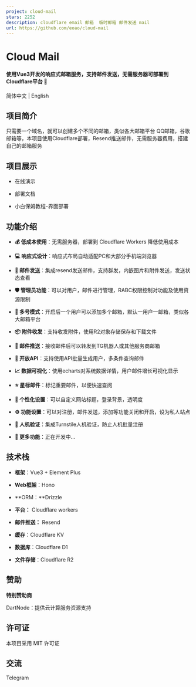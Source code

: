 ```yaml
---
project: cloud-mail
stars: 2252
description: cloudflare email 邮箱  临时邮箱 邮件发送 mail
url: https://github.com/eoao/cloud-mail
---
```


Cloud Mail
==========

#### 使用Vue3开发的响应式邮箱服务，支持邮件发送，无需服务器可部署到Cloudflare平台 🎉

简体中文 | English

项目简介
----

只需要一个域名，就可以创建多个不同的邮箱，类似各大邮箱平台 QQ邮箱，谷歌邮箱等，本项目使用Cloudflare部署，Resend推送邮件，无需服务器费用，搭建自己的邮箱服务

项目展示
----

-   在线演示  
    
-   部署文档  
    
-   小白保姆教程-界面部署

功能介绍
----

-   **💰 低成本使用**：无需服务器，部署到 Cloudflare Workers 降低使用成本
    
-   **💻 响应式设计**：响应式布局自动适配PC和大部分手机端浏览器
    
-   **📧 邮件发送**：集成resend发送邮件，支持群发，内嵌图片和附件发送，发送状态查看
    
-   **🛡️ 管理员功能**：可以对用户，邮件进行管理，RABC权限控制对功能及使用资源限制
    
-   **🔀 多号模式**：开启后一个用户可以添加多个邮箱，默认一用户一邮箱，类似各大邮箱平台
    
-   **📦 附件收发**：支持收发附件，使用R2对象存储保存和下载文件
    
-   **🔔 邮件推送**：接收邮件后可以转发到TG机器人或其他服务商邮箱
    
-   **📡 开放API**：支持使用API批量生成用户，多条件查询邮件
    
-   **📈 数据可视化**：使用echarts对系统数据详情，用户邮件增长可视化显示
    
-   **⭐ 星标邮件**：标记重要邮件，以便快速查阅
    
-   **🎨 个性化设置**：可以自定义网站标题，登录背景，透明度
    
-   **⚙️ 功能设置**：可以对注册，邮件发送，添加等功能关闭和开启，设为私人站点
    
-   **🤖 人机验证**：集成Turnstile人机验证，防止人机批量注册
    
-   **📜 更多功能**：正在开发中...
    

技术栈
---

-   **框架**：Vue3 + Element Plus
    
-   **Web框架**：Hono
    
-   **ORM：**Drizzle
    
-   **平台：** Cloudflare workers
    
-   **邮件推送：** Resend
    
-   **缓存**：Cloudflare KV
    
-   **数据库**：Cloudflare D1
    
-   **文件存储**：Cloudflare R2
    

赞助
--

  
  

**特别赞助商**

DartNode：提供云计算服务资源支持

许可证
---

本项目采用 MIT 许可证

交流
--

Telegram

